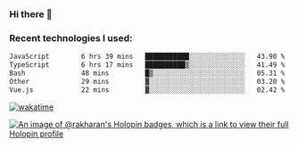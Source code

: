 ### Hi there 👋

### Recent technologies I used:
<!--START_SECTION:waka-->

```txt
JavaScript        6 hrs 39 mins   ███████████░░░░░░░░░░░░░░   43.90 %
TypeScript        6 hrs 17 mins   ██████████▒░░░░░░░░░░░░░░   41.49 %
Bash              48 mins         █▒░░░░░░░░░░░░░░░░░░░░░░░   05.31 %
Other             29 mins         ▓░░░░░░░░░░░░░░░░░░░░░░░░   03.20 %
Vue.js            22 mins         ▓░░░░░░░░░░░░░░░░░░░░░░░░   02.42 %
```

<!--END_SECTION:waka-->
[![wakatime](https://wakatime.com/badge/user/fe50d444-0cee-4d14-a0b3-b9e8509eb4d0.svg)](https://wakatime.com/@fe50d444-0cee-4d14-a0b3-b9e8509eb4d0)

[![An image of @rakharan's Holopin badges, which is a link to view their full Holopin profile](https://holopin.me/rakharan)](https://holopin.io/@rakharan)
